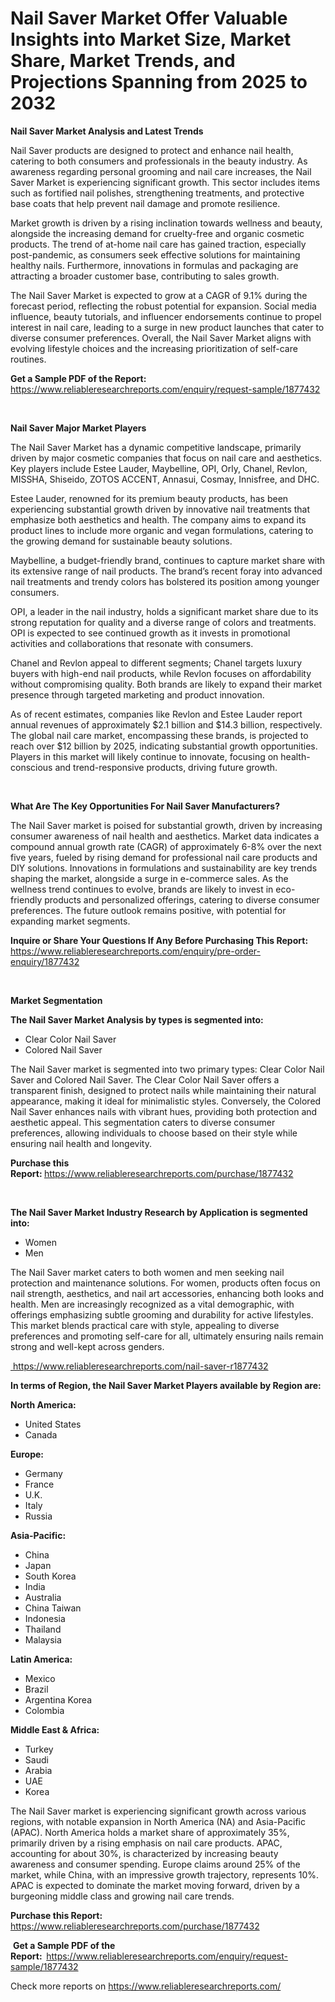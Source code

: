 <p><h1>Nail Saver Market Offer Valuable Insights into Market Size, Market Share, Market Trends, and Projections Spanning from 2025 to 2032</h1></p><p><strong>Nail Saver Market Analysis and Latest Trends</strong></p>
<p><p>Nail Saver products are designed to protect and enhance nail health, catering to both consumers and professionals in the beauty industry. As awareness regarding personal grooming and nail care increases, the Nail Saver Market is experiencing significant growth. This sector includes items such as fortified nail polishes, strengthening treatments, and protective base coats that help prevent nail damage and promote resilience.</p><p>Market growth is driven by a rising inclination towards wellness and beauty, alongside the increasing demand for cruelty-free and organic cosmetic products. The trend of at-home nail care has gained traction, especially post-pandemic, as consumers seek effective solutions for maintaining healthy nails. Furthermore, innovations in formulas and packaging are attracting a broader customer base, contributing to sales growth.</p><p>The Nail Saver Market is expected to grow at a CAGR of 9.1% during the forecast period, reflecting the robust potential for expansion. Social media influence, beauty tutorials, and influencer endorsements continue to propel interest in nail care, leading to a surge in new product launches that cater to diverse consumer preferences. Overall, the Nail Saver Market aligns with evolving lifestyle choices and the increasing prioritization of self-care routines.</p></p>
<p><strong>Get a Sample PDF of the Report:&nbsp;</strong> <a href="https://www.reliableresearchreports.com/enquiry/request-sample/1877432?utm_campaign=2252&utm_medium=2&utm_source=Github&utm_content=ia&utm_term=07022025&utm_id=nail-saver">https://www.reliableresearchreports.com/enquiry/request-sample/1877432</a></p>
<p>&nbsp;</p>
<p><strong>Nail Saver Major Market Players</strong></p>
<p><p>The Nail Saver Market has a dynamic competitive landscape, primarily driven by major cosmetic companies that focus on nail care and aesthetics. Key players include Estee Lauder, Maybelline, OPI, Orly, Chanel, Revlon, MISSHA, Shiseido, ZOTOS ACCENT, Annasui, Cosmay, Innisfree, and DHC.</p><p>Estee Lauder, renowned for its premium beauty products, has been experiencing substantial growth driven by innovative nail treatments that emphasize both aesthetics and health. The company aims to expand its product lines to include more organic and vegan formulations, catering to the growing demand for sustainable beauty solutions.</p><p>Maybelline, a budget-friendly brand, continues to capture market share with its extensive range of nail products. The brand’s recent foray into advanced nail treatments and trendy colors has bolstered its position among younger consumers.</p><p>OPI, a leader in the nail industry, holds a significant market share due to its strong reputation for quality and a diverse range of colors and treatments. OPI is expected to see continued growth as it invests in promotional activities and collaborations that resonate with consumers.</p><p>Chanel and Revlon appeal to different segments; Chanel targets luxury buyers with high-end nail products, while Revlon focuses on affordability without compromising quality. Both brands are likely to expand their market presence through targeted marketing and product innovation.</p><p>As of recent estimates, companies like Revlon and Estee Lauder report annual revenues of approximately $2.1 billion and $14.3 billion, respectively. The global nail care market, encompassing these brands, is projected to reach over $12 billion by 2025, indicating substantial growth opportunities. Players in this market will likely continue to innovate, focusing on health-conscious and trend-responsive products, driving future growth.</p></p>
<p>&nbsp;</p>
<p><strong>What Are The Key Opportunities For Nail Saver Manufacturers?</strong></p>
<p><p>The Nail Saver market is poised for substantial growth, driven by increasing consumer awareness of nail health and aesthetics. Market data indicates a compound annual growth rate (CAGR) of approximately 6-8% over the next five years, fueled by rising demand for professional nail care products and DIY solutions. Innovations in formulations and sustainability are key trends shaping the market, alongside a surge in e-commerce sales. As the wellness trend continues to evolve, brands are likely to invest in eco-friendly products and personalized offerings, catering to diverse consumer preferences. The future outlook remains positive, with potential for expanding market segments.</p></p>
<p><strong>Inquire or Share Your Questions If Any Before Purchasing This Report:</strong> <a href="https://www.reliableresearchreports.com/enquiry/pre-order-enquiry/1877432?utm_campaign=2252&utm_medium=2&utm_source=Github&utm_content=ia&utm_term=07022025&utm_id=nail-saver">https://www.reliableresearchreports.com/enquiry/pre-order-enquiry/1877432</a></p>
<p>&nbsp;</p>
<p><strong>Market Segmentation</strong></p>
<p><strong>The Nail Saver Market Analysis by types is segmented into:</strong></p>
<p><ul><li>Clear Color Nail Saver</li><li>Colored Nail Saver</li></ul></p>
<p><p>The Nail Saver market is segmented into two primary types: Clear Color Nail Saver and Colored Nail Saver. The Clear Color Nail Saver offers a transparent finish, designed to protect nails while maintaining their natural appearance, making it ideal for minimalistic styles. Conversely, the Colored Nail Saver enhances nails with vibrant hues, providing both protection and aesthetic appeal. This segmentation caters to diverse consumer preferences, allowing individuals to choose based on their style while ensuring nail health and longevity.</p></p>
<p><strong>Purchase this Report:&nbsp;</strong><a href="https://www.reliableresearchreports.com/purchase/1877432?utm_campaign=2252&utm_medium=2&utm_source=Github&utm_content=ia&utm_term=07022025&utm_id=nail-saver">https://www.reliableresearchreports.com/purchase/1877432</a></p>
<p>&nbsp;</p>
<p><strong>The Nail Saver Market Industry Research by Application is segmented into:</strong></p>
<p><ul><li>Women</li><li>Men</li></ul></p>
<p><p>The Nail Saver market caters to both women and men seeking nail protection and maintenance solutions. For women, products often focus on nail strength, aesthetics, and nail art accessories, enhancing both looks and health. Men are increasingly recognized as a vital demographic, with offerings emphasizing subtle grooming and durability for active lifestyles. This market blends practical care with style, appealing to diverse preferences and promoting self-care for all, ultimately ensuring nails remain strong and well-kept across genders.</p></p>
<p><a href="https://www.reliableresearchreports.com/nail-saver-r1877432?utm_campaign=2252&utm_medium=2&utm_source=Github&utm_content=ia&utm_term=07022025&utm_id=nail-saver">&nbsp;https://www.reliableresearchreports.com/nail-saver-r1877432</a></p>
<p><strong>In terms of Region, the Nail Saver Market Players available by Region are:</strong></p>
<p>
    <p> <strong> North America: </strong>
        <ul>
            <li>United States</li>
            <li>Canada</li>
        </ul>
        </p> 
    <p> <strong> Europe: </strong>
        <ul>
            <li>Germany</li>
            <li>France</li>
            <li>U.K.</li>
            <li>Italy</li>
            <li>Russia</li>
        </ul>
        </p> 
    <p> <strong> Asia-Pacific: </strong>
        <ul>
            <li>China</li>
            <li>Japan</li>
            <li>South Korea</li>
            <li>India</li>
            <li>Australia</li>
            <li>China Taiwan</li>
            <li>Indonesia</li>
            <li>Thailand</li>
            <li>Malaysia</li>
        </ul>
        </p> 
    <p> <strong> Latin America: </strong>
        <ul>
            <li>Mexico</li>
            <li>Brazil</li>
            <li>Argentina Korea</li>
            <li>Colombia</li>
        </ul>
        </p> 
    <p> <strong> Middle East & Africa: </strong>
        <ul>
            <li>Turkey</li>
            <li>Saudi</li>
            <li>Arabia</li>
            <li>UAE</li>
            <li>Korea</li>
        </ul>
    </p>
    </p>
<p><p>The Nail Saver market is experiencing significant growth across various regions, with notable expansion in North America (NA) and Asia-Pacific (APAC). North America holds a market share of approximately 35%, primarily driven by a rising emphasis on nail care products. APAC, accounting for about 30%, is characterized by increasing beauty awareness and consumer spending. Europe claims around 25% of the market, while China, with an impressive growth trajectory, represents 10%. APAC is expected to dominate the market moving forward, driven by a burgeoning middle class and growing nail care trends.</p></p>
<p><strong>Purchase this Report: </strong><a href="https://www.reliableresearchreports.com/purchase/1877432?utm_campaign=2252&utm_medium=2&utm_source=Github&utm_content=ia&utm_term=07022025&utm_id=nail-saver">https://www.reliableresearchreports.com/purchase/1877432</a></p>
<p>&nbsp;<strong>Get a Sample PDF of the Report:&nbsp;&nbsp;</strong><a href="https://www.reliableresearchreports.com/enquiry/request-sample/1877432?utm_campaign=2252&utm_medium=2&utm_source=Github&utm_content=ia&utm_term=07022025&utm_id=nail-saver">https://www.reliableresearchreports.com/enquiry/request-sample/1877432</a></p>
<p><strong></strong></p>
<p>Check more reports on <a href="https://www.reliableresearchreports.com/?utm_campaign=2252&utm_medium=2&utm_source=Github&utm_content=ia&utm_term=07022025&utm_id=nail-saver">https://www.reliableresearchreports.com/</a></p>
